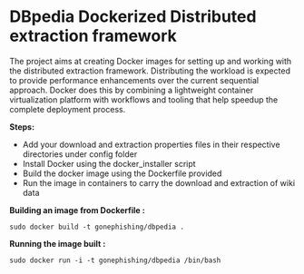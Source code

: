 # DBpedia Dockerized Distributed extraction framework

The project aims at creating Docker images for setting up and working with the distributed extraction framework. Distributing the workload is expected to provide performance enhancements over the current sequential approach. Docker does this by combining a lightweight container virtualization platform with workflows and tooling that help speedup the complete deployment process.

**Steps:**
- Add your download and extraction properties files in their respective directories under config folder
- Install Docker using the docker_installer script
- Build the docker image using the Dockerfile provided
- Run the image in containers to carry the download and extraction of wiki data
 

**Building an image from Dockerfile :**

`sudo docker build -t gonephishing/dbpedia .`

**Running the image built :**

`sudo docker run -i -t gonephishing/dbpedia /bin/bash`
